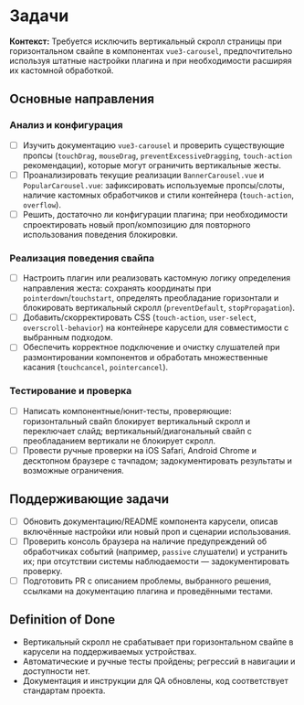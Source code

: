<!-- SAVE_AS: spec/features/carousel-scroll-lock/tasks.md -->

# Задачи

**Контекст:** Требуется исключить вертикальный скролл страницы при горизонтальном свайпе в компонентах `vue3-carousel`, предпочтительно используя штатные настройки плагина и при необходимости расширяя их кастомной обработкой.

## Основные направления

### Анализ и конфигурация

- [ ] Изучить документацию `vue3-carousel` и проверить существующие пропсы (`touchDrag`, `mouseDrag`, `preventExcessiveDragging`, `touch-action` рекомендации), которые могут ограничить вертикальные жесты.
- [ ] Проанализировать текущие реализации `BannerCarousel.vue` и `PopularCarousel.vue`: зафиксировать используемые пропсы/слоты, наличие кастомных обработчиков и стили контейнера (`touch-action`, `overflow`).
- [ ] Решить, достаточно ли конфигурации плагина; при необходимости спроектировать новый проп/композицию для повторного использования поведения блокировки.

### Реализация поведения свайпа

- [ ] Настроить плагин или реализовать кастомную логику определения направления жеста: сохранять координаты при `pointerdown`/`touchstart`, определять преобладание горизонтали и блокировать вертикальный скролл (`preventDefault`, `stopPropagation`).
- [ ] Добавить/скорректировать CSS (`touch-action`, `user-select`, `overscroll-behavior`) на контейнере карусели для совместимости с выбранным подходом.
- [ ] Обеспечить корректное подключение и очистку слушателей при размонтировании компонентов и обработать множественные касания (`touchcancel`, `pointercancel`).

### Тестирование и проверка

- [ ] Написать компонентные/юнит-тесты, проверяющие: горизонтальный свайп блокирует вертикальный скролл и переключает слайд; вертикальный/диагональный свайп с преобладанием вертикали не блокирует скролл.
- [ ] Провести ручные проверки на iOS Safari, Android Chrome и десктопном браузере с тачпадом; задокументировать результаты и возможные ограничения.

## Поддерживающие задачи

- [ ] Обновить документацию/README компонента карусели, описав включённые настройки или новый проп и сценарии использования.
- [ ] Проверить консоль браузера на наличие предупреждений об обработчиках событий (например, `passive` слушатели) и устранить их; при отсутствии системы наблюдаемости — задокументировать проверку.
- [ ] Подготовить PR с описанием проблемы, выбранного решения, ссылками на документацию плагина и проведёнными тестами.

## Definition of Done

- Вертикальный скролл не срабатывает при горизонтальном свайпе в карусели на поддерживаемых устройствах.
- Автоматические и ручные тесты пройдены; регрессий в навигации и доступности нет.
- Документация и инструкции для QA обновлены, код соответствует стандартам проекта.
